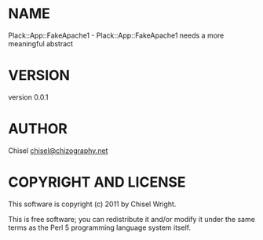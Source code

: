 # NAME

Plack::App::FakeApache1 - Plack::App::FakeApache1 needs a more meaningful abstract

# VERSION

version 0.0.1

# AUTHOR

Chisel <chisel@chizography.net>

# COPYRIGHT AND LICENSE

This software is copyright (c) 2011 by Chisel Wright.

This is free software; you can redistribute it and/or modify it under
the same terms as the Perl 5 programming language system itself.
